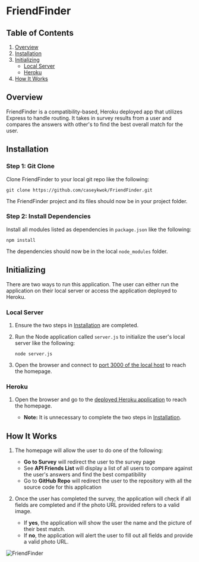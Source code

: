 # FriendFinder

## Table of Contents 

1. [Overview](#overview)
2. [Installation](#installation)
3. [Initializing](#initializing)
	- [Local Server](#local-server)
	- [Heroku](#heroku)
4. [How It Works](#how-it-works)

<a name="overview"></a>
## Overview

FriendFinder is a compatibility-based, Heroku deployed app that utilizes Express to handle routing. It takes in survey results from a user and compares the answers with other's to find the best overall match for the user.

<a name="installation"></a>
## Installation

### Step 1: Git Clone

Clone FriendFinder to your local git repo like the following:

```
git clone https://github.com/caseykwok/FriendFinder.git
```

The FriendFinder project and its files should now be in your project folder.

### Step 2: Install Dependencies

Install all modules listed as dependencies in `package.json` like the following:

```
npm install
```

The dependencies should now be in the local `node_modules` folder.

<a name="initializing"></a>
## Initializing

There are two ways to run this application. The user can either run the application on their local server or access the application deployed to Heroku.

<a name="local-server"></a>
### Local Server

1. Ensure the two steps in [Installation](#installation) are completed.

2. Run the Node application called `server.js` to initialize the user's local server like the following:

	```
	node server.js
	```

3. Open the browser and connect to [port 3000 of the local host](http://localhost:3000/) to reach the homepage.

<a name="heroku"></a>
### Heroku

1. Open the browser and go to the [deployed Heroku application](https://protected-temple-35408.herokuapp.com/) to reach the homepage.

	- **Note:** It is unnecessary to complete the two steps in [Installation](#installation).

<a name="how-it-works"></a>
## How It Works

1. The homepage will allow the user to do one of the following:

	- **Go to Survey** will redirect the user to the survey page
	- See **API Friends List** will display a list of all users to compare against the user's answers and find the best compatibility
	- Go to **GitHub Repo** will redirect the user to the repository with all the source code for this application

2. Once the user has completed the survey, the application will check if all fields are completed and if the photo URL provided refers to a valid image.

	- If **yes**, the application will show the user the name and the picture of their best match.
	- If **no**, the application will alert the user to fill out all fields and provide a valid photo URL.

![FriendFinder](public/images/friendFinder.gif)
